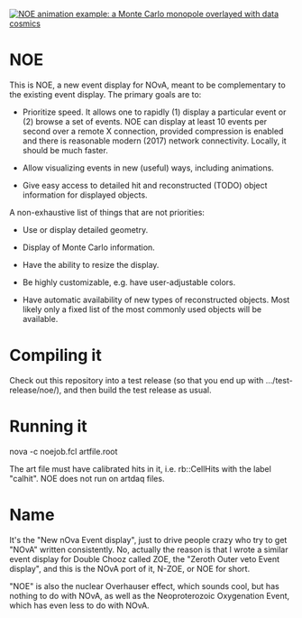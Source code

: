 [![NOE animation example: a Monte Carlo monopole overlayed with data
cosmics](noe-example-monopole-thumb.gif)](noe-example-monopole.gif?raw=true
"NOE animation example: a Monte Carlo monopole overlayed with data cosmics.
Follow the link for a full-sized image.")

# NOE

This is NOE, a new event display for NOvA, meant to be complementary to
the existing event display. The primary goals are to:

* Prioritize speed.  It allows one to rapidly (1) display a particular
  event or (2) browse a set of events. NOE can display at least 10
  events per second over a remote X connection, provided compression is
  enabled and there is reasonable modern (2017) network connectivity.
  Locally, it should be much faster.

* Allow visualizing events in new (useful) ways, including animations.

* Give easy access to detailed hit and reconstructed (TODO) object
  information for displayed objects.

A non-exhaustive list of things that are not priorities:

* Use or display detailed geometry.

* Display of Monte Carlo information.

* Have the ability to resize the display.

* Be highly customizable, e.g. have user-adjustable colors.

* Have automatic availability of new types of reconstructed objects. 
  Most likely only a fixed list of the most commonly used objects will
  be available.

# Compiling it

Check out this repository into a test release (so that you end up
with .../test-release/noe/), and then build the test release as usual.

# Running it

nova -c noejob.fcl artfile.root

The art file must have calibrated hits in it, i.e. rb::CellHits with the
label "calhit".  NOE does not run on artdaq files.

# Name

It's the "New nOva Event display", just to drive people crazy who try to
get "NOvA" written consistently. No, actually the reason is that I wrote
a similar event display for Double Chooz called ZOE, the "Zeroth Outer
veto Event display", and this is the NOvA port of it, N-ZOE, or NOE for
short.

"NOE" is also the nuclear Overhauser effect, which sounds cool, but
has nothing to do with NOvA, as well as the Neoproterozoic Oxygenation
Event, which has even less to do with NOvA.
